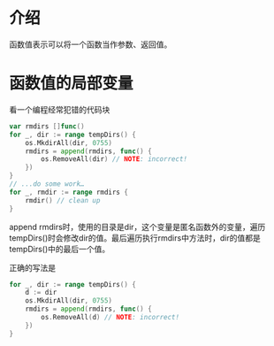 # 介绍

函数值表示可以将一个函数当作参数、返回值。

# 函数值的局部变量

看一个编程经常犯错的代码块

```go
var rmdirs []func()
for _, dir := range tempDirs() {
	os.MkdirAll(dir, 0755)
	rmdirs = append(rmdirs, func() {
		os.RemoveAll(dir) // NOTE: incorrect!
	})
}
// ...do some work…
for _, rmdir := range rmdirs {
	rmdir() // clean up
}
```

append rmdirs时，使用的目录是dir，这个变量是匿名函数外的变量，遍历tempDirs()时会修改dir的值。最后遍历执行rmdirs中方法时，dir的值都是tempDirs()中的最后一个值。

正确的写法是

```go
for _, dir := range tempDirs() {
    d := dir
    os.MkdirAll(dir, 0755)
	rmdirs = append(rmdirs, func() {
		os.RemoveAll(d) // NOTE: incorrect!
	})
}
```

